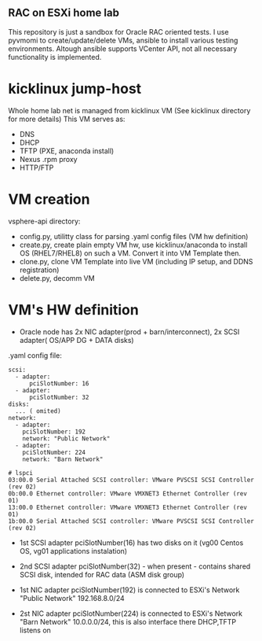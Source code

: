 ## RAC on ESXi home lab

This repository is just a sandbox for Oracle RAC oriented tests.
I use pyvmomi to create/update/delete VMs, ansible to install various testing environments.
Altough ansible supports VCenter API, not all necessary functionality is implemented.

# kicklinux jump-host
Whole home lab net is managed from kicklinux VM (See kicklinux directory for more details)
This VM serves as:
 - DNS
 - DHCP
 - TFTP (PXE, anaconda install)
 - Nexus .rpm proxy
 - HTTP/FTP


# VM creation
vsphere-api directory:
 - config.py, utilitty class for parsing .yaml config files (VM hw definition)
 - create.py, create plain empty VM hw, use kicklinux/anaconda to install OS (RHEL7/RHEL8) on such a VM. Convert it into VM Template then.
 - clone.py, clone VM Template into live VM (including IP setup, and DDNS registration)
 - delete.py, decomm VM

# VM's HW definition
- Oracle node has 2x NIC adapter(prod + barn/interconnect), 2x SCSI adapter( OS/APP DG + DATA disks)


.yaml config file:

    scsi:
      - adapter:
          pciSlotNumber: 16
      - adapter:
          pciSlotNumber: 32
    disks:
      ... ( omited)
    network:
      - adapter:
        pciSlotNumber: 192
        network: "Public Network"
      - adapter:
        pciSlotNumber: 224
        network: "Barn Network"

    # lspci
    03:00.0 Serial Attached SCSI controller: VMware PVSCSI SCSI Controller (rev 02)
    0b:00.0 Ethernet controller: VMware VMXNET3 Ethernet Controller (rev 01) 
    13:00.0 Ethernet controller: VMware VMXNET3 Ethernet Controller (rev 01)
    1b:00.0 Serial Attached SCSI controller: VMware PVSCSI SCSI Controller (rev 02)

- 1st SCSI adapter pciSlotNumber(16) has two disks on it (vg00 Centos OS, vg01 applications instalation)
- 2nd SCSI adapter pciSlotNumber(32) - when present - contains shared SCSI disk, intended for RAC data (ASM disk group)

- 1st NIC adapter pciSlotNumber(192) is connected to ESXi's Network "Public Network" 192.168.8.0/24
- 2st NIC adapter pciSlotNumber(224) is connected to ESXi's Network "Barn Network" 10.0.0.0/24, this is also interface there DHCP,TFTP listens on
